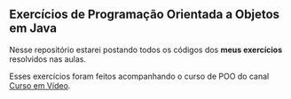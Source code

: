 ## Exercícios de Programação Orientada a Objetos em Java

Nesse repositório estarei postando todos os códigos dos __meus exercícios__ resolvidos nas aulas.

Esses exercícios foram feitos acompanhando o curso de POO do canal [Curso em Vídeo](https://www.youtube.com/channel/UCrWvhVmt0Qac3HgsjQK62FQ).
